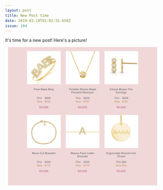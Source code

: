 ```yaml
---
layout: post
title: New Post time
date: 2019-03-18T01:02:55.650Z
issue: 104
---
```

It's time for a new post! Here's a picture!

![New Post Alt](/src/images/screen-shot-2019-03-05-at-12.09.12-pm.png "New Post Alt")
